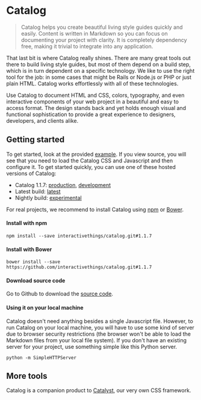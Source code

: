 # Catalog

> Catalog helps you create beautiful living style guides quickly and easily. Content is written in Markdown so you can focus on documenting your project with clarity. It is completely dependency free, making it trivial to integrate into any application.

That last bit is where Catalog really shines. There are many great tools out there to build living style guides, but most of them depend on a build step, which is in turn dependent on a specific technology. We like to use the right tool for the job: in some cases that might be Rails or Node.js or PHP or just plain HTML. Catalog works effortlessly with all of these technologies.

Use Catalog to document HTML and CSS, colors, typography, and even interactive components of your web project in a beautiful and easy to access format. The design stands back and yet holds enough visual and functional sophistication to provide a great experience to designers, developers, and clients alike.

## Getting started

To get started, look at the provided [example](#/example). If you view source, you will see that you need to load the Catalog CSS and Javascript and then configure it. To get started quickly, you can use one of these hosted versions of Catalog:

* Catalog 1.1.7: [production](http://interactivethings.github.io/catalog/1.1.7/catalog.min.js), [development](http://interactivethings.github.io/catalog/1.1.7/catalog.js)
* Latest build: [latest](http://interactivethings.github.io/catalog/catalog.js)
* Nightly build: [experimental](http://interactivethings.github.io/catalog/nightly/catalog.js)

For real projects, we recommend to install Catalog using [npm](https://www.npmjs.org/) or [Bower](http://bower.io/).

#### Install with npm

```code
npm install --save interactivethings/catalog.git#1.1.7
```

#### Install with Bower

```code
bower install --save https://github.com/interactivethings/catalog.git#1.1.7
```

#### Download source code

Go to Github to download the [source code](https://github.com/interactivethings/catalog/).

#### Using it on your local machine

Catalog doesn't need anything besides a single Javascript file. However, to run Catalog on your local machine, you will have to use some kind of server due to browser security restrictions (the browser won't be able to load the Markdown files from your local file system). If you don't have an existing server for your project, use something simple like this Python server.

```code
python -m SimpleHTTPServer
```

## More tools

Catalog is a companion product to [Catalyst](http://interactivethings.github.io/catalyst/), our very own CSS framework.

